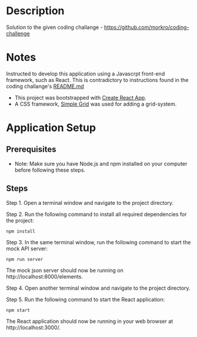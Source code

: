 # Description

Solution to the given coding challange - https://github.com/morkro/coding-challenge

# Notes

Instructed to develop this application using a Javascrpt front-end framework, such as React. This is contradictory to instructions found in the coding challange's [README.md](https://github.com/morkro/coding-challenge#readme)

- This project was bootstrapped with [Create React App](https://github.com/facebook/create-react-app).
- A CSS framework, [Simple Grid](https://simplegrid.io/) was used for adding a grid-system. 

# Application Setup

## Prerequisites
- Note: Make sure you have Node.js and npm installed on your computer before following these steps.

## Steps
Step 1. Open a terminal window and navigate to the project directory.

Step 2. Run the following command to install all required dependencies for the project:
 ```
 npm install
 ```

Step 3. In the same terminal window, run the following command to start the mock API server:
 ```
 npm run server
  ```
The mock json server should now be running on http://localhost:8000/elements.

Step 4. Open another terminal window and navigate to the project directory.

Step 5. Run the following command to start the React application:
 ```
 npm start
 ```
The React application should now be running in your web browser at http://localhost:3000/.
